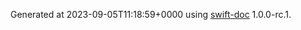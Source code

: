 Generated at 2023-09-05T11:18:59+0000 using [swift-doc](https://github.com/SwiftDocOrg/swift-doc) 1.0.0-rc.1.
